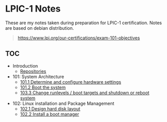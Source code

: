 # LPIC-1 Notes

These are my notes taken during preparation for LPIC-1 certification. Notes are based on debian distribution.

> https://www.lpi.org/our-certifications/exam-101-objectives

## TOC

* Introduction
  * [Repositories](./repositories)
* 101: System Architecture
  * [101.1 Determine and configure hardware settings](./101/1)
  * [101.2 Boot the system](./101/2)
  * [103.3 Change runlevels / boot targets and shutdown or reboot system](./101/3)
* 102: Linux installation and Package Management
  * [102.1 Design hard disk layout](./102/1)
  * [102.2 Install a boot manager](./102.2)